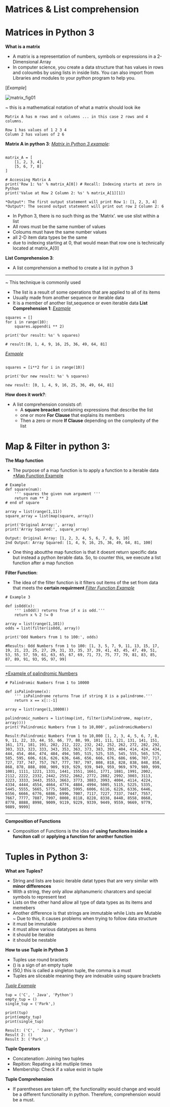 # Matrices & List comprehension
# Matrices in Python 3 #

**What is a matrix**
- A matrix is a representation of numbers, symbols or expressions in a 2-Dimensional Array
- In computer science, you create a data structure that has values in rows and coloumbs by using lists in inside lists. You can also import from Libraries and modules to your python program to help you.

[*Example*]

![matrix_fig01](https://user-images.githubusercontent.com/129294830/233748137-da7c1133-1ffb-46b3-bb11-f411558898c0.png)

~ this is a mathematical notation of what a matrix should look ike
```Let A represent the matrix
Matrix A has m rows and n columns ... in this case 2 rows and 4 columns.

Row 1 has values of 1 2 3 4
Column 2 has values of 2 6
```
**Matrix A in python 3**:
[*Matrix in Python 3 example*](https://mrparkonline.github.io/courses/datastruct/matrices/):
```# Python 3 Representation of matrix A

matrix_A = [
    [1, 2, 3, 4],
    [5, 6, 7, 8]
]

# Accessing Matrix A
print('Row 1: %s' % matrix_A[0]) # Recall: Indexing starts at zero in Python
print('Value at Row 2 Column 2: %s' % matrix_A[1][1])

*Output*: The first output statement will print Row 1: [1, 2, 3, 4]
*Output*: The second output statement will print out row 2 Column 2: 6
```
- In Python 3, there is no such thing as the 'Matrix'. we use slist within a list
- All rows must be the same number of values
- Coloums must have the same number values
- all 2-D item data types be the same
- due to indexing starting at 0, that would mean that row one is technically located at matrix_A[0]

**List Comprehension 3**:
- A list comprehension a method to create a list in python 3
----
~ This technique is commonily used
 - The list is a result of some operations that are applied to all of its items
 - Usually made from another sequence or iterable data
 - It is a member of another list,sequence or even iterable data
**List Comprehension 1**:
[*Example*](https://mrparkonline.github.io/courses/datastruct/matrices/)
```# Old Method
squares = []
for i in range(10):
    squares.append(i ** 2)

print('Our result: %s' % squares)

# result:[0, 1, 4, 9, 16, 25, 36, 49, 64, 81] 
```
[*Exmaple*](https://mrparkonline.github.io/courses/datastruct/matrices/)

```# List Comprehension

squares = [i**2 for i in range(10)]

print('Our new result: %s' % squares)

new result: [0, 1, 4, 9, 16, 25, 36, 49, 64, 81]
```

**How does it work?**:

- A list comprehension consists of:
    - A **square breacket** containing expressions that describe the list
    - one or more **For Clause** that explains its members
    - Then a zero or more **If Clause** depending on the complexity of the list
 
# Map & Filter in python 3: 

**The Map function**
 - The purpose of a map function is to apply a function to a iterable data
[*Map Function Example](https://mrparkonline.github.io/courses/datastruct/map/)
```
# Example
def square(num):
    ''' squares the given num argument '''
    return num ** 2
# end of square

array = list(range(1,11))
square_array = list(map(square, array))

print('Original Array:', array)
print('Array Squared:', square_array)

Output: Original Array: [1, 2, 3, 4, 5, 6, 7, 8, 9, 10]
2nd Output: Array Squared: [1, 4, 9, 16, 25, 36, 49, 64, 81, 100]
```
- One thing aboutthe map function is that it doesnt return specific data but instead a python iterable data. So, to counter this, we execute a list function after a     map function

**Filter Function**:
- The idea of the filter function is it filters out items of the set from data that meets the **certain requirment**
[*Filter Function Example*](https://mrparkonline.github.io/courses/datastruct/map/)
```
# Example 3

def isOdd(x):
    ''' isOdd() returns True if x is odd.'''
    return x % 2 != 0

array = list(range(1,101))
odds = list(filter(isOdd, array))

print('Odd Numbers from 1 to 100:', odds)

#Results: Odd Numbers from 1 to 100: [1, 3, 5, 7, 9, 11, 13, 15, 17, 19, 21, 23, 25, 27, 29, 31, 33, 35, 37, 39, 41, 43, 45, 47, 49, 51, 53, 55, 57, 59, 61, 63, 65, 67, 69, 71, 73, 75, 77, 79, 81, 83, 85, 87, 89, 91, 93, 95, 97, 99]
```
-----
[*Example of palindromic Numbers](https://mrparkonline.github.io/courses/datastruct/map/)
```
# Palindromic Numbers from 1 to 10000

def isPalindrome(x):
    ''' isPalindrome returns True if string X is a palindrome.'''
    return x == x[::-1]

array = list(range(1,10000))

palindromic_numbers = list(map(int, filter(isPalindrome, map(str, array))))
print('Palindromic Numbers from 1 to 10,000', palindromicNumbers)

Result:Palindromic Numbers from 1 to 10,000 [1, 2, 3, 4, 5, 6, 7, 8, 9, 11, 22, 33, 44, 55, 66, 77, 88, 99, 101, 111, 121, 131, 141, 151, 161, 171, 181, 191, 202, 212, 222, 232, 242, 252, 262, 272, 282, 292, 303, 313, 323, 333, 343, 353, 363, 373, 383, 393, 404, 414, 424, 434, 444, 454, 464, 474, 484, 494, 505, 515, 525, 535, 545, 555, 565, 575, 585, 595, 606, 616, 626, 636, 646, 656, 666, 676, 686, 696, 707, 717, 727, 737, 747, 757, 767, 777, 787, 797, 808, 818, 828, 838, 848, 858, 868, 878, 888, 898, 909, 919, 929, 939, 949, 959, 969, 979, 989, 999, 1001, 1111, 1221, 1331, 1441, 1551, 1661, 1771, 1881, 1991, 2002, 2112, 2222, 2332, 2442, 2552, 2662, 2772, 2882, 2992, 3003, 3113, 3223, 3333, 3443, 3553, 3663, 3773, 3883, 3993, 4004, 4114, 4224, 4334, 4444, 4554, 4664, 4774, 4884, 4994, 5005, 5115, 5225, 5335, 5445, 5555, 5665, 5775, 5885, 5995, 6006, 6116, 6226, 6336, 6446, 6556, 6666, 6776, 6886, 6996, 7007, 7117, 7227, 7337, 7447, 7557, 7667, 7777, 7887, 7997, 8008, 8118, 8228, 8338, 8448, 8558, 8668, 8778, 8888, 8998, 9009, 9119, 9229, 9339, 9449, 9559, 9669, 9779, 9889, 9999]
```
------
**Composition of Functions**
- Composition of Functions is the idea of **using funcitons inside a funciton call** or **applying a function for another function**

# Tuples in Python 3:

**What are Tuples?**

 - String and lists are basic iterable datat types that are very similar with **minor differences**
 - With a string, they only allow alphanumeric charatcers and special symbols to represent text
 - Lists on the other hand allow all type of data types as its items and memebers
 - Another difference is that strings are immutable while Lists are Mutable
~ Due to this, it causes problems when trying to follow data structure
 - it must be immutable
 - it must allow various datatypes as items
 - it should be iterable
 - it should be nestable

**How to use Tuple in Python 3**
- Tuples use round brackets
- () is a sign of an empty tuple
- (50,) this is called a singleton tuple, the comma is a must
- Tuples are sliceable meaning they are indexable using square brackets

[*Tuple Example*](https://mrparkonline.github.io/courses/datastruct/tuples/)
```
tup = ('C', ' Java', 'Python')
empty_tup = ()
single_tup = ('Park',)

print(tup)
print(empty_tup)
print(single_tup)

Result: ('C', ' Java', 'Python')
Result 2: ()
Result 3: ('Park',)
```

**Tuple Operators**
- Concatenation: Joining two tuples
- Repition: Repating a list mutliple times
- Membership: Check if a value exist in tuple

**Tuple Comprehension**
- If parentheses are taken off, the functionality would change and would be a different functionality in python. Therefore, comprehension would be a must.







